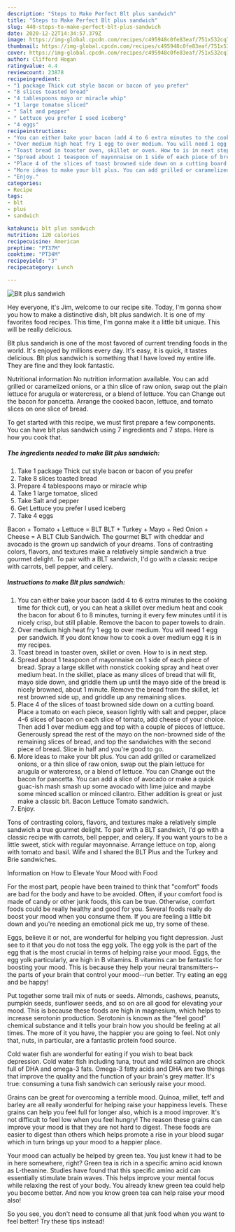 ```yaml
---
description: "Steps to Make Perfect Blt plus sandwich"
title: "Steps to Make Perfect Blt plus sandwich"
slug: 440-steps-to-make-perfect-blt-plus-sandwich
date: 2020-12-22T14:34:57.379Z
image: https://img-global.cpcdn.com/recipes/c495948c0fe83eaf/751x532cq70/blt-plus-sandwich-recipe-main-photo.jpg
thumbnail: https://img-global.cpcdn.com/recipes/c495948c0fe83eaf/751x532cq70/blt-plus-sandwich-recipe-main-photo.jpg
cover: https://img-global.cpcdn.com/recipes/c495948c0fe83eaf/751x532cq70/blt-plus-sandwich-recipe-main-photo.jpg
author: Clifford Hogan
ratingvalue: 4.4
reviewcount: 23878
recipeingredient:
- "1 package Thick cut style bacon or bacon of you prefer"
- "8 slices toasted bread"
- "4 tablespoons mayo or miracle whip"
- "1 large tomatoe sliced"
- " Salt and pepper"
- " Lettuce you prefer I used iceberg"
- "4 eggs"
recipeinstructions:
- "You can either bake your bacon (add 4 to 6 extra minutes to the cooking time for thick cut), or you can heat a skillet over medium heat and cook the bacon for about 6 to 8 minutes, turning it every few minutes until it is nicely crisp, but still pliable. Remove the bacon to paper towels to drain."
- "Over medium high heat fry 1 egg to over medium. You will need 1 egg per sandwich. If you dont know how to cook a over medium egg it is in my recipes."
- "Toast bread in toaster oven, skillet or oven. How to is in next step."
- "Spread about 1 teaspoon of mayonnaise on 1 side of each piece of bread. Spray a large skillet with nonstick cooking spray and heat over medium heat. In the skillet, place as many slices of bread that will fit, mayo side down, and griddle them up until the mayo side of the bread is nicely browned, about 1 minute. Remove the bread from the skillet, let rest browned side up, and griddle up any remaining slices."
- "Place 4 of the slices of toast browned side down on a cutting board. Place a tomato on each piece, season lightly with salt and pepper, place 4-6 slices of bacon on each slice of tomato, add cheese of your choice. Then add 1 over medium egg and top with a couple of pieces of lettuce. Generously spread the rest of the mayo on the non-browned side of the remaining slices of bread, and top the sandwiches with the second piece of bread. Slice in half and you&#39;re good to go."
- "More ideas to make your blt plus. You can add grilled or caramelized onions, or a thin slice of raw onion, swap out the plain lettuce for arugula or watercress, or a blend of lettuce. You can Change out the bacon for pancetta. You can add a slice of avocado or make a quick guac-ish mash smash up some avocado with lime juice and maybe some minced scallion or minced cilantro. Either addition is great or just make a classic blt. Bacon Lettuce Tomato sandwich."
- "Enjoy."
categories:
- Recipe
tags:
- blt
- plus
- sandwich

katakunci: blt plus sandwich 
nutrition: 120 calories
recipecuisine: American
preptime: "PT37M"
cooktime: "PT34M"
recipeyield: "3"
recipecategory: Lunch

---
```



![Blt plus sandwich](https://img-global.cpcdn.com/recipes/c495948c0fe83eaf/751x532cq70/blt-plus-sandwich-recipe-main-photo.jpg)

Hey everyone, it's Jim, welcome to our recipe site. Today, I'm gonna show you how to make a distinctive dish, blt plus sandwich. It is one of my favorites food recipes. This time, I'm gonna make it a little bit unique. This will be really delicious.

Blt plus sandwich is one of the most favored of current trending foods in the world. It's enjoyed by millions every day. It's easy, it is quick, it tastes delicious. Blt plus sandwich is something that I have loved my entire life. They are fine and they look fantastic.

Nutritional information No nutrition information available. You can add grilled or caramelized onions, or a thin slice of raw onion, swap out the plain lettuce for arugula or watercress, or a blend of lettuce. You can Change out the bacon for pancetta. Arrange the cooked bacon, lettuce, and tomato slices on one slice of bread.


To get started with this recipe, we must first prepare a few components. You can have blt plus sandwich using 7 ingredients and 7 steps. Here is how you cook that.

<!--inarticleads1-->

##### The ingredients needed to make Blt plus sandwich:

1. Take 1 package Thick cut style bacon or bacon of you prefer
1. Take 8 slices toasted bread
1. Prepare 4 tablespoons mayo or miracle whip
1. Take 1 large tomatoe, sliced
1. Take  Salt and pepper
1. Get  Lettuce you prefer I used iceberg
1. Take 4 eggs


Bacon + Tomato + Lettuce = BLT BLT + Turkey + Mayo + Red Onion + Cheese = A BLT Club Sandwich. The gourmet BLT with cheddar and avocado is the grown up sandwich of your dreams. Tons of contrasting colors, flavors, and textures make a relatively simple sandwich a true gourmet delight. To pair with a BLT sandwich, I&#39;d go with a classic recipe with carrots, bell pepper, and celery. 

<!--inarticleads2-->

##### Instructions to make Blt plus sandwich:

1. You can either bake your bacon (add 4 to 6 extra minutes to the cooking time for thick cut), or you can heat a skillet over medium heat and cook the bacon for about 6 to 8 minutes, turning it every few minutes until it is nicely crisp, but still pliable. Remove the bacon to paper towels to drain.
1. Over medium high heat fry 1 egg to over medium. You will need 1 egg per sandwich. If you dont know how to cook a over medium egg it is in my recipes.
1. Toast bread in toaster oven, skillet or oven. How to is in next step.
1. Spread about 1 teaspoon of mayonnaise on 1 side of each piece of bread. Spray a large skillet with nonstick cooking spray and heat over medium heat. In the skillet, place as many slices of bread that will fit, mayo side down, and griddle them up until the mayo side of the bread is nicely browned, about 1 minute. Remove the bread from the skillet, let rest browned side up, and griddle up any remaining slices.
1. Place 4 of the slices of toast browned side down on a cutting board. Place a tomato on each piece, season lightly with salt and pepper, place 4-6 slices of bacon on each slice of tomato, add cheese of your choice. Then add 1 over medium egg and top with a couple of pieces of lettuce. Generously spread the rest of the mayo on the non-browned side of the remaining slices of bread, and top the sandwiches with the second piece of bread. Slice in half and you&#39;re good to go.
1. More ideas to make your blt plus. You can add grilled or caramelized onions, or a thin slice of raw onion, swap out the plain lettuce for arugula or watercress, or a blend of lettuce. You can Change out the bacon for pancetta. You can add a slice of avocado or make a quick guac-ish mash smash up some avocado with lime juice and maybe some minced scallion or minced cilantro. Either addition is great or just make a classic blt. Bacon Lettuce Tomato sandwich.
1. Enjoy.


Tons of contrasting colors, flavors, and textures make a relatively simple sandwich a true gourmet delight. To pair with a BLT sandwich, I&#39;d go with a classic recipe with carrots, bell pepper, and celery. If you want yours to be a little sweet, stick with regular mayonnaise. Arrange lettuce on top, along with tomato and basil. Wife and I shared the BLT Plus and the Turkey and Brie sandwiches. 

Information on How to Elevate Your Mood with Food


For the most part, people have been trained to think that "comfort" foods are bad for the body and have to be avoided. Often, if your comfort food is made of candy or other junk foods, this can be true. Otherwise, comfort foods could be really healthy and good for you. Several foods really do boost your mood when you consume them. If you are feeling a little bit down and you're needing an emotional pick me up, try some of these.

Eggs, believe it or not, are wonderful for helping you fight depression. Just see to it that you do not toss the egg yolk. The egg yolk is the part of the egg that is the most crucial in terms of helping raise your mood. Eggs, the egg yolk particularly, are high in B vitamins. B vitamins can be fantastic for boosting your mood. This is because they help your neural transmitters--the parts of your brain that control your mood--run better. Try eating an egg and be happy!

Put together some trail mix of nuts or seeds. Almonds, cashews, peanuts, pumpkin seeds, sunflower seeds, and so on are all good for elevating your mood. This is because these foods are high in magnesium, which helps to increase serotonin production. Serotonin is known as the "feel good" chemical substance and it tells your brain how you should be feeling at all times. The more of it you have, the happier you are going to feel. Not only that, nuts, in particular, are a fantastic protein food source.

Cold water fish are wonderful for eating if you wish to beat back depression. Cold water fish including tuna, trout and wild salmon are chock full of DHA and omega-3 fats. Omega-3 fatty acids and DHA are two things that improve the quality and the function of your brain's grey matter. It's true: consuming a tuna fish sandwich can seriously raise your mood. 

Grains can be great for overcoming a terrible mood. Quinoa, millet, teff and barley are all really wonderful for helping raise your happiness levels. These grains can help you feel full for longer also, which is a mood improver. It's not difficult to feel low when you feel hungry! The reason these grains can improve your mood is that they are not hard to digest. These foods are easier to digest than others which helps promote a rise in your blood sugar which in turn brings up your mood to a happier place.

Your mood can actually be helped by green tea. You just knew it had to be in here somewhere, right? Green tea is rich in a specific amino acid known as L-theanine. Studies have found that this specific amino acid can essentially stimulate brain waves. This helps improve your mental focus while relaxing the rest of your body. You already knew green tea could help you become better. And now you know green tea can help raise your mood also!

So you see, you don't need to consume all that junk food when you want to feel better! Try  these tips  instead!

